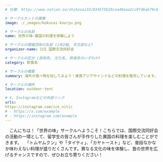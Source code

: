 ```yaml
---
# 仕様: https://www.notion.so/shikosai33/8345f5b29cea40aaa2cc9fd6ab79c6a6?pvs=4#5438a1577b604f39a67658a72f2283b8

# サークルカットの画像
image: ./_images/kokusai-kouryu.png

# サークルの名前
name: 世界の味~異国の料理を体験しよう

# サークルの開催団体の名前 (2年2組, 天文部など)
organizer-name: ICE 国際交流同好会

# サークルの区分 (技術系, 文化系, 飲食系のいずれか)
category: 飲食系

# サークルの概要
summary: 海外の食べ物を試してみよう！東南アジアやインドなどの料理を販売しています。

# サークルの場所
location: outdoor-tent

# X, Instagramなどの外部リンク
urls:
https://instagram.com/ice_nitic
# - https://x.com/example
# - https://instagram.com/example
---
```

　こんにちは！「世界の味」サークルへようこそ！こちらでは、国際交流同好会の活動の一環として、留学生の皆さんが手作りした異国の料理を楽しむことができます。
　「トムヤムクン」や「タイティ」、「カヤトースト」など、普段なかなか味わえない料理が盛りだくさんです。異なる文化の味を体験し、食の世界を広げるチャンスですので、ぜひお立ち寄りください！
